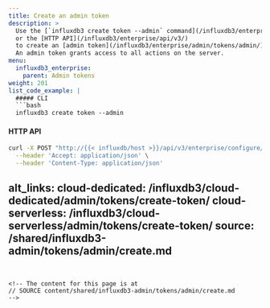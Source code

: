 ```yaml
---
title: Create an admin token
description: >
  Use the [`influxdb3 create token --admin` command](/influxdb3/enterprise/reference/cli/influxdb3/create/token/)
  or the [HTTP API](/influxdb3/enterprise/api/v3/)
  to create an [admin token](/influxdb3/enterprise/admin/tokens/admin/) for your {{< product-name omit="Clustered" >}} instance.
  An admin token grants access to all actions on the server.
menu:
  influxdb3_enterprise:
    parent: Admin tokens
weight: 201
list_code_example: |
  ##### CLI
  ```bash
  influxdb3 create token --admin 
  ```
  #### HTTP API
  ```bash
  curl -X POST "http://{{< influxdb/host >}}/api/v3/enterprise/configure/token/admin" \
    --header 'Accept: application/json' \
    --header 'Content-Type: application/json'
  ```
alt_links:
  cloud-dedicated: /influxdb3/cloud-dedicated/admin/tokens/create-token/
  cloud-serverless: /influxdb3/cloud-serverless/admin/tokens/create-token/
source: /shared/influxdb3-admin/tokens/admin/create.md
---
```


<!-- The content for this page is at
// SOURCE content/shared/influxdb3-admin/tokens/admin/create.md
-->